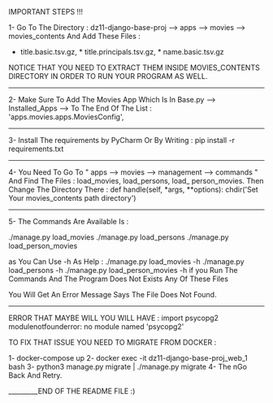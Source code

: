 IMPORTANT STEPS !!!

1- Go To The Directory : dz11-django-base-proj --> apps --> movies --> movies_contents And Add These Files :

* title.basic.tsv.gz, * title.principals.tsv.gz, * name.basic.tsv.gz

NOTICE THAT YOU NEED TO EXTRACT THEM INSIDE MOVIES_CONTENTS DIRECTORY IN ORDER TO RUN YOUR PROGRAM AS WELL.


________________________________________________________________________________________________

2- Make Sure To Add The Movies App Which Is In Base.py --> Installed_Apps --> To The End Of The List : 'apps.movies.apps.MoviesConfig',

________________________________________________________________________________________________


3- Install The requirements by PyCharm Or By Writing : pip install -r requirements.txt


________________________________________________________________________________________________


4- You Need To Go To " apps --> movies --> management --> commands " And Find The Files : load_movies, load_persons, load_ person_movies. Then Change The Directory There : def handle(self, *args, **options): chdir('Set Your movies_contents path directory')

________________________________________________________________________________________________

5- The Commands Are Available Is :

./manage.py load_movies
./manage.py load_persons
./manage.py load_person_movies

as You Can Use -h As Help :
./manage.py load_movies -h
./manage.py load_persons -h
./manage.py load_person_movies -h
if you Run The Commands And The Program Does Not Exists Any Of These Files

You Will Get An Error Message Says The File Does Not Found.

___________________________________________________________________________________________________

ERROR THAT MAYBE WILL YOU WILL HAVE :
import psycopg2 modulenotfounderror: no module named 'psycopg2'

TO FIX THAT ISSUE YOU NEED TO MIGRATE FROM DOCKER :

1- docker-compose up
2- docker exec -it dz11-django-base-proj_web_1 bash
3- python3 manage.py migrate | ./manage.py migrate
4- The nGo Back And Retry.


_________END OF THE README FILE :)

